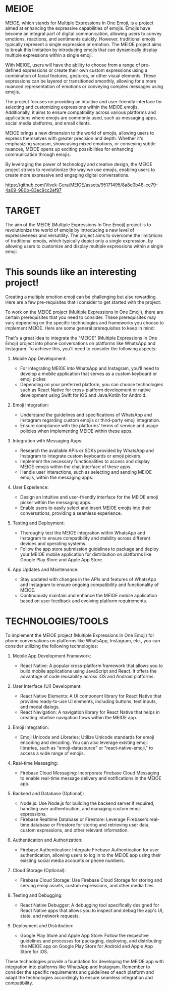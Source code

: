 # MEIOE

MEIOE, which stands for Multiple Expressions In One Emoji, is a project aimed at enhancing the expressive capabilities of emojis. Emojis have become an integral part of digital communication, allowing users to convey emotions, reactions, and sentiments quickly. However, traditional emojis typically represent a single expression or emotion. The MEIOE project aims to break this limitation by introducing emojis that can dynamically display multiple expressions within a single emoji.

With MEIOE, users will have the ability to choose from a range of pre-defined expressions or create their own custom expressions using a combination of facial features, gestures, or other visual elements. These expressions can be layered or transitioned smoothly, allowing for a more nuanced representation of emotions or conveying complex messages using emojis.

The project focuses on providing an intuitive and user-friendly interface for selecting and customizing expressions within the MEIOE emojis. Additionally, it aims to ensure compatibility across various platforms and applications where emojis are commonly used, such as messaging apps, social media platforms, and email clients.

MEIOE brings a new dimension to the world of emojis, allowing users to express themselves with greater precision and depth. Whether it's emphasizing sarcasm, showcasing mixed emotions, or conveying subtle nuances, MEIOE opens up exciting possibilities for enhancing communication through emojis.

By leveraging the power of technology and creative design, the MEIOE project strives to revolutionize the way we use emojis, enabling users to create more expressive and engaging digital conversations.

https://github.com/Vivek-Gera/MEIOE/assets/95171495/8a8e0b48-ce79-4a09-980b-83ec9cc2ef97


# TARGET 

The aim of the MEIOE (Multiple Expressions In One Emoji) project is to revolutionize the world of emojis by introducing a new level of expressiveness and versatility. The project aims to overcome the limitations of traditional emojis, which typically depict only a single expression, by allowing users to customize and display multiple expressions within a single emoji.

# This sounds like an interesting project!

Creating a multiple emotion emoji can be challenging but also rewarding. Here are a few pre-requisites that i consider to get started with the project:

To work on the MEIOE project (Multiple Expressions In One Emoji), there are certain prerequisites that you need to consider. These prerequisites may vary depending on the specific technologies and frameworks you choose to implement MEIOE. Here are some general prerequisites to keep in mind:

That's a great idea to integrate the "MEIOE" (Multiple Expressions In One Emoji) project into phone conversations on platforms like WhatsApp and Instagram. To achieve this, you'll need to consider the following aspects:

1. Mobile App Development:
   - For integrating MEIOE into WhatsApp and Instagram, you'll need to develop a mobile application that serves as a custom keyboard or emoji picker.
   - Depending on your preferred platform, you can choose technologies such as React Native for cross-platform development or native development using Swift for iOS and Java/Kotlin for Android.

2. Emoji Integration:
   - Understand the guidelines and specifications of WhatsApp and Instagram regarding custom emojis or third-party emoji integration.
   - Ensure compliance with the platforms' terms of service and usage policies when implementing MEIOE within these apps.

3. Integration with Messaging Apps:
   - Research the available APIs or SDKs provided by WhatsApp and Instagram to integrate custom keyboards or emoji pickers.
   - Implement the necessary functionalities to access and display MEIOE emojis within the chat interface of these apps.
   - Handle user interactions, such as selecting and sending MEIOE emojis, within the messaging apps.

4. User Experience:
   - Design an intuitive and user-friendly interface for the MEIOE emoji picker within the messaging apps.
   - Enable users to easily select and insert MEIOE emojis into their conversations, providing a seamless experience.

5. Testing and Deployment:
   - Thoroughly test the MEIOE integration within WhatsApp and Instagram to ensure compatibility and stability across different devices and operating systems.
   - Follow the app store submission guidelines to package and deploy your MEIOE mobile application for distribution on platforms like Google Play Store and Apple App Store.

6. App Updates and Maintenance:
   - Stay updated with changes in the APIs and features of WhatsApp and Instagram to ensure ongoing compatibility and functionality of MEIOE.
   - Continuously maintain and enhance the MEIOE mobile application based on user feedback and evolving platform requirements.


# TECHNOLOGIES/TOOLS 

To implement the MEIOE project (Multiple Expressions In One Emoji) for phone conversations on platforms like WhatsApp, Instagram, etc., you can consider utilizing the following technologies:

1. Mobile App Development Framework:
   - React Native: A popular cross-platform framework that allows you to build mobile applications using JavaScript and React. It offers the advantage of code reusability across iOS and Android platforms.

2. User Interface (UI) Development:
   - React Native Elements: A UI component library for React Native that provides ready-to-use UI elements, including buttons, text inputs, and modal dialogs.
   - React Navigation: A navigation library for React Native that helps in creating intuitive navigation flows within the MEIOE app.

3. Emoji Integration:
   - Emoji Unicode and Libraries: Utilize Unicode standards for emoji encoding and decoding. You can also leverage existing emoji libraries, such as "emoji-datasource" or "react-native-emoji," to access a wide range of emojis.

4. Real-time Messaging:
   - Firebase Cloud Messaging: Incorporate Firebase Cloud Messaging to enable real-time message delivery and notifications in the MEIOE app.

5. Backend and Database (Optional):
   - Node.js: Use Node.js for building the backend server if required, handling user authentication, and managing custom emoji expressions.
   - Firebase Realtime Database or Firestore: Leverage Firebase's real-time database or Firestore for storing and retrieving user data, custom expressions, and other relevant information.

6. Authentication and Authorization:
   - Firebase Authentication: Integrate Firebase Authentication for user authentication, allowing users to log in to the MEIOE app using their existing social media accounts or phone numbers.

7. Cloud Storage (Optional):
   - Firebase Cloud Storage: Use Firebase Cloud Storage for storing and serving emoji assets, custom expressions, and other media files.

8. Testing and Debugging:
   - React Native Debugger: A debugging tool specifically designed for React Native apps that allows you to inspect and debug the app's UI, state, and network requests.

9. Deployment and Distribution:
   - Google Play Store and Apple App Store: Follow the respective guidelines and processes for packaging, deploying, and distributing the MEIOE app on Google Play Store for Android and Apple App Store for iOS.

These technologies provide a foundation for developing the MEIOE app with integration into platforms like WhatsApp and Instagram. Remember to consider the specific requirements and guidelines of each platform and adapt the technologies accordingly to ensure seamless integration and compatibility.

